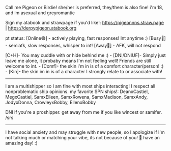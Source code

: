 Call me Pigeon or Birdie! she/her is preferred, they/them is also fine!
i'm 18, and im asexual and greyromantic

Sign my atabook and strawpage if you'd like!:
https://pigeonnns.straw.page | https://derpypigeon.atabook.org

 pt status:
[Online🟢] - actively playing, fast responses! Int anytime :) [Busy🔴] - semiafk, slow responses, whisper to int! [Away🌙] - AFK, will not respond

[C+H]- You may cuddle with or hide behind me :) - [DNI/DNIUF]- Simply just leave me alone, it probaby means I'm not feeling well! Friends are still welcome to int. - [Comf]- the skin i'm in is of a comfort character/person! :) - [Kin]- the skin im in is of a character I strongly relate to or associate with!

______________________________

I am a multishipper so I am fine with most ships interacting! I respect all nonproblematic ship opinions. 
my favorite SPN ships!: DeanxCastiel, MegxCastiel, SamxEileen, SamxRowena, SamxMadison, SamxAndy, JodyxDonna, CrowleyxBobby, EllenxBobby

DNI if you're a proshipper. get away from me if you like wincest or samifer. /srs

______________________________

I have social anxiety and may struggle with new people, so I apologize if I'm not talking much or matching your vibe, its not because of you!
💙
have an amazing day! :)
